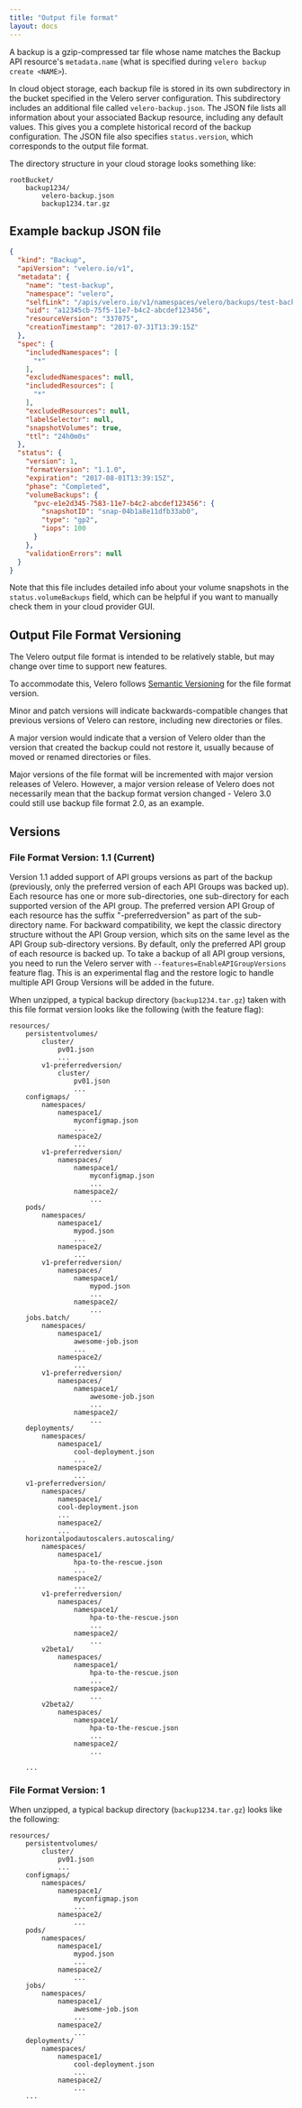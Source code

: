 ```yaml
---
title: "Output file format"
layout: docs
---
```


A backup is a gzip-compressed tar file whose name matches the Backup API resource's `metadata.name` (what is specified during `velero backup create <NAME>`).

In cloud object storage, each backup file is stored in its own subdirectory in the bucket specified in the Velero server configuration. This subdirectory includes an additional file called `velero-backup.json`. The JSON file lists all information about your associated Backup resource, including any default values. This gives you a complete historical record of the backup configuration. The JSON file also specifies `status.version`, which corresponds to the output file format.

The directory structure in your cloud storage looks something like:

```
rootBucket/
    backup1234/
        velero-backup.json
        backup1234.tar.gz
```

## Example backup JSON file

```json
{
  "kind": "Backup",
  "apiVersion": "velero.io/v1",
  "metadata": {
    "name": "test-backup",
    "namespace": "velero",
    "selfLink": "/apis/velero.io/v1/namespaces/velero/backups/test-backup",
    "uid": "a12345cb-75f5-11e7-b4c2-abcdef123456",
    "resourceVersion": "337075",
    "creationTimestamp": "2017-07-31T13:39:15Z"
  },
  "spec": {
    "includedNamespaces": [
      "*"
    ],
    "excludedNamespaces": null,
    "includedResources": [
      "*"
    ],
    "excludedResources": null,
    "labelSelector": null,
    "snapshotVolumes": true,
    "ttl": "24h0m0s"
  },
  "status": {
    "version": 1,
    "formatVersion": "1.1.0",
    "expiration": "2017-08-01T13:39:15Z",
    "phase": "Completed",
    "volumeBackups": {
      "pvc-e1e2d345-7583-11e7-b4c2-abcdef123456": {
        "snapshotID": "snap-04b1a8e11dfb33ab0",
        "type": "gp2",
        "iops": 100
      }
    },
    "validationErrors": null
  }
}
```
Note that this file includes detailed info about your volume snapshots in the `status.volumeBackups` field, which can be helpful if you want to manually check them in your cloud provider GUI.

## Output File Format Versioning

The Velero output file format is intended to be relatively stable, but may change over time to support new features.

To accommodate this, Velero follows [Semantic Versioning](http://semver.org/) for the file format version.

Minor and patch versions will indicate backwards-compatible changes that previous versions of Velero can restore, including new directories or files.

A major version would indicate that a version of Velero older than the version that created the backup could not restore it, usually because of moved or renamed directories or files.

Major versions of the file format will be incremented with major version releases of Velero.
However, a major version release of Velero does not necessarily mean that the backup format version changed - Velero 3.0 could still use backup file format 2.0, as an example.

## Versions

### File Format Version: 1.1 (Current)

Version 1.1 added support of API groups versions as part of the backup (previously, only the preferred version of each API Groups was backed up). Each resource has one or more sub-directories, one sub-directory for each supported version of the API group. The preferred version API Group of each resource has the suffix "-preferredversion" as part of the sub-directory name. For backward compatibility, we kept the classic directory structure without the API Group version, which sits on the same level as the API Group sub-directory versions.
By default, only the preferred API group of each resource is backed up.
To take a backup of all API group versions, you need to run the Velero server with `--features=EnableAPIGroupVersions` feature flag. This is an experimental flag and the restore logic to handle multiple API Group Versions will be added in the future.


When unzipped, a typical backup directory (`backup1234.tar.gz`) taken with this file format version looks like the following (with the feature flag):

```
resources/
    persistentvolumes/
        cluster/
            pv01.json
            ...
        v1-preferredversion/
            cluster/
                pv01.json
                ...
    configmaps/
        namespaces/
            namespace1/
                myconfigmap.json
                ...
            namespace2/
                ...
        v1-preferredversion/
            namespaces/
                namespace1/
                    myconfigmap.json
                    ...
                namespace2/
                    ...
    pods/
        namespaces/
            namespace1/
                mypod.json
                ...
            namespace2/
                ...
        v1-preferredversion/
            namespaces/
                namespace1/
                    mypod.json
                    ...
                namespace2/
                    ...
    jobs.batch/
        namespaces/
            namespace1/
                awesome-job.json
                ...
            namespace2/
                ...
        v1-preferredversion/
            namespaces/
                namespace1/
                    awesome-job.json
                    ...
                namespace2/
                    ...
    deployments/
        namespaces/
            namespace1/
                cool-deployment.json
                ...
            namespace2/
                ...
	v1-preferredversion/
		namespaces/
		    namespace1/
			cool-deployment.json
			...
		    namespace2/
			...
    horizontalpodautoscalers.autoscaling/
        namespaces/
            namespace1/
                hpa-to-the-rescue.json
                ...
            namespace2/
                ...
        v1-preferredversion/
            namespaces/
                namespace1/
                    hpa-to-the-rescue.json
                    ...
                namespace2/
                    ...
        v2beta1/
            namespaces/
                namespace1/
                    hpa-to-the-rescue.json
                    ...
                namespace2/
                    ...
        v2beta2/
            namespaces/
                namespace1/
                    hpa-to-the-rescue.json
                    ...
                namespace2/
                    ...

    ...
```

### File Format Version: 1

When unzipped, a typical backup directory (`backup1234.tar.gz`) looks like the following:

```
resources/
    persistentvolumes/
        cluster/
            pv01.json
            ...
    configmaps/
        namespaces/
            namespace1/
                myconfigmap.json
                ...
            namespace2/
                ...
    pods/
        namespaces/
            namespace1/
                mypod.json
                ...
            namespace2/
                ...
    jobs/
        namespaces/
            namespace1/
                awesome-job.json
                ...
            namespace2/
                ...
    deployments/
        namespaces/
            namespace1/
                cool-deployment.json
                ...
            namespace2/
                ...
    ...
```
